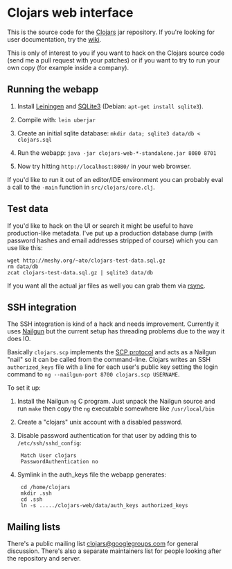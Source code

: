 Clojars web interface
=====================

This is the source code for the [Clojars](http://clojars.org/) jar
repository.  If you're looking for user documentation, try the
[wiki](http://github.com/ato/clojars-web/wiki/_pages).

This is only of interest to you if you want to hack on the Clojars
source code (send me a pull request with your patches) or if you want
to try to run your own copy (for example inside a company).

Running the webapp
------------------

1. Install [Leiningen](http://github.com/technomancy/leiningen) and
[SQLite3](http://www.sqlite.org/)
(Debian: `apt-get install sqlite3`). 

2. Compile with: `lein uberjar`

3. Create an initial sqlite database: `mkdir data; sqlite3 data/db < clojars.sql`

4. Run the webapp: `java -jar clojars-web-*-standalone.jar 8080 8701`

5. Now try hitting `http://localhost:8080/` in your web browser.

If you'd like to run it out of an editor/IDE environment you can
probably eval a call to the `-main` function in
`src/clojars/core.clj`.

Test data
---------

If you'd like to hack on the UI or search it might be useful to have
production-like metadata.  I've put up a production database dump
(with password hashes and email addresses stripped of course) which
you can use like this:
    
    wget http://meshy.org/~ato/clojars-test-data.sql.gz
    rm data/db
    zcat clojars-test-data.sql.gz | sqlite3 data/db

If you want all the actual jar files as well you can grab them via
[rsync](http://github.com/ato/clojars-web/wiki/Data).

SSH integration
---------------

The SSH integration is kind of a hack and needs improvement.
Currently it uses [Nailgun](http://martiansoftware.com/nailgun/) but
the current setup has threading problems due to the way it does IO.

Basically `clojars.scp` implements the [SCP protocol](http://blogs.sun.com/janp/entry/how_the_scp_protocol_works)
and acts as a Nailgun "nail" so it can be called from the
command-line.  Clojars writes an SSH `authorized_keys` file
with a line for each user's public key setting the login command to
`ng --nailgun-port 8700 clojars.scp USERNAME`.

To set it up:

1. Install the Nailgun `ng` C program.  Just unpack the Nailgun source
and run `make` then copy the `ng` executable somewhere like `/usr/local/bin`

2. Create a "clojars" unix account with a disabled password.

3. Disable password authentication for that user by adding this to
`/etc/ssh/sshd_config`:

        Match User clojars
        PasswordAuthentication no

4. Symlink in the auth_keys file the webapp generates:

        cd /home/clojars
        mkdir .ssh
        cd .ssh
        ln -s ...../clojars-web/data/auth_keys authorized_keys

Mailing lists
-------------

There's a public mailing list
[clojars@googlegroups.com](http://groups.google.com/group/clojars) for
general discussion.  There's also a separate maintainers list for
people looking after the repository and server.